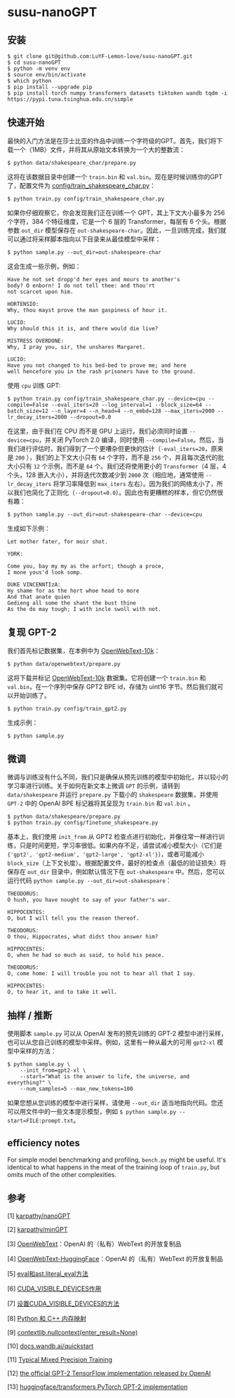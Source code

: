 
# susu-nanoGPT

## 安装

```shell
$ git clone git@github.com:LuYF-Lemon-love/susu-nanoGPT.git
$ cd susu-nanoGPT
$ python -m venv env
$ source env/bin/activate
$ which python
$ pip install --upgrade pip
$ pip install torch numpy transformers datasets tiktoken wandb tqdm -i https://pypi.tuna.tsinghua.edu.cn/simple
```

## 快速开始

最快的入门方法是在莎士比亚的作品中训练一个字符级的GPT。首先，我们将下载一个（1MB）文件，并将其从原始文本转换为一个大的整数流：

```shell
$ python data/shakespeare_char/prepare.py
```

这将在该数据目录中创建一个 `train.bin` 和 `val.bin`。现在是时候训练你的GPT了，配置文件为 [config/train_shakespeare_char.py](config/train_shakespeare_char.py)：

```
$ python train.py config/train_shakespeare_char.py
```

如果你仔细观察它，你会发现我们正在训练一个 GPT，其上下文大小最多为 256 个字符，384 个特征维度，它是一个 6 层的 Transformer，每层有 6 个头。根据参数 `out_dir` 模型保存在 `out-shakespeare-char`。因此，一旦训练完成，我们就可以通过将采样脚本指向以下目录来从最佳模型中采样：

```
$ python sample.py --out_dir=out-shakespeare-char
```

这会生成一些示例，例如：

```
Have he not set dropp'd her eyes and mours to another's
body? O enborn! I do not tell thee: and thou'rt
not scarcet upon him.

HORTENSIO:
Why, thou mayst prove the man gaspiness of hour it.

LUCIO:
Why should this it is, and there would die live?

MISTRESS OVERDONE:
Why, I pray you, sir, the unshares Margaret.

LUCIO:
Have you not changed to his bed-bed to prove me; and here
well hencefore you in the rash prisoners have to the ground.
```

 使用 `cpu` 训练 GPT:

```
$ python train.py config/train_shakespeare_char.py --device=cpu --compile=False --eval_iters=20 --log_interval=1 --block_size=64 --batch_size=12 --n_layer=4 --n_head=4 --n_embd=128 --max_iters=2000 --lr_decay_iters=2000 --dropout=0.0
```

在这里，由于我们在 CPU 而不是 GPU 上运行，我们必须同时设置 `--device=cpu`，并关闭 PyTorch 2.0 编译，同时使用 `--compile=False`。然后，当我们进行评估时，我们得到了一个更嘈杂但更快的估计（`-eval_iters=20`，原来是 `200` ），我们的上下文大小只有 `64` 个字符，而不是 `256` 个，并且每次迭代的批大小只有 `12` 个示例，而不是 `64` 个。我们还将使用更小的 `Transformer`（4 层，4 个头，128 嵌入大小），并将迭代次数减少到 `2000` 次（相应地，通常使用 `--lr_decay_iters` 将学习率降低到 `max_iters` 左右）。因为我们的网络太小了，所以我们也简化了正则化（`--dropout=0.0`）。因此也有更糟糕的样本，但它仍然很有趣：

```
$ python sample.py --out_dir=out-shakespeare-char --device=cpu
```

生成如下示例：

```
Let mother fater, for moir shot.

YORK:

Come you, bay my my as the arfort; though a proce,
I mone yous'd look somp.

DUKE VINCENNTIzA:
Hy shame for as the hort whoe head to more
And that anate quien
Gedieng all some the shant the bust thine
As the do may tough; I with incle swoll with not.
```

## 复现 GPT-2

我们首先标记数据集，在本例中为 [OpenWebText-10k](https://huggingface.co/datasets/stas/openwebtext-10k)：

```
$ python data/openwebtext/prepare.py
```

这将下载并标记 [OpenWebText-10k](https://huggingface.co/datasets/stas/openwebtext-10k) 数据集。它将创建一个 `train.bin` 和 `val.bin`，在一个序列中保存 GPT2 BPE id，存储为 uint16 字节。然后我们就可以开始训练了。

```
$ python train.py config/train_gpt2.py
```

生成示例：

```shell
$ python sample.py
```

## 微调

微调与训练没有什么不同，我们只是确保从预先训练的模型中初始化，并以较小的学习率进行训练。关于如何在新文本上微调 `GPT` 的示例，请转到 `data/shakespeare` 并运行 `prepare.py` 下载小的 `shakespeare` 数据集，并使用 `GPT-2` 中的 OpenAI BPE 标记器将其呈现为 `train.bin` 和 `val.bin` 。

```
$ python data/shakespeare/prepare.py
$ python train.py config/finetune_shakespeare.py
```

基本上，我们使用 `init_from` 从 GPT2 检查点进行初始化，并像往常一样进行训练，只是时间更短，学习率很低。如果内存不足，请尝试减小模型大小（它们是 `{'gpt2', 'gpt2-medium', 'gpt2-large', 'gpt2-xl'}`），或者可能减小 `block_size`（上下文长度）。根据配置文件，最好的检查点（最低的验证损失）将保存在 `out_dir` 目录中，例如默认情况下在 `out-shakespeare` 中。然后，您可以运行代码  `python sample.py --out_dir=out-shakespeare`：

```
THEODORUS:
O hush, you have nought to say of your father's war.

HIPPOCENTES:
O, but I will tell you the reason thereof.

THEODORUS:
O thou, Hippocrates, what didst thou answer him?

HIPPOCENTES:
O, when he had so much as said, to hold his peace.

THEODORUS:
O, come home: I will trouble you not to hear all that I say.

HIPPOCENTES:
O, to hear it, and to take it well.
```

## 抽样 / 推断

使用脚本 `sample.py` 可以从 OpenAI 发布的预先训练的 GPT-2 模型中进行采样，也可以从您自己训练的模型中采样。例如，这里有一种从最大的可用 `gpt2-xl` 模型中采样的方法：

```
$ python sample.py \
    --init_from=gpt2-xl \
    --start="What is the answer to life, the universe, and everything?" \
    --num_samples=5 --max_new_tokens=100
```

如果您想从您训练的模型中进行采样，请使用 `--out_dir` 适当地指向代码。您还可以用文件中的一些文本提示模型，例如 `$ python sample.py --start=FILE:prompt.txt`。

## efficiency notes

For simple model benchmarking and profiling, `bench.py` might be useful. It's identical to what happens in the meat of the training loop of `train.py`, but omits much of the other complexities.

## 参考

[1] [karpathy/nanoGPT](https://github.com/karpathy/nanoGPT)

[2] [karpathy/minGPT](https://github.com/karpathy/minGPT)

[3] [OpenWebText](https://openwebtext2.readthedocs.io/en/latest/)：OpenAI 的（私有）WebText 的开放复制品

[4] [OpenWebText-HuggingFace](https://huggingface.co/datasets/Skylion007/openwebtext)：OpenAI 的（私有）WebText 的开放复制品

[5] [eval和ast.literal_eval方法](https://blog.csdn.net/sinat_33924041/article/details/88350569)

[6] [CUDA_VISIBLE_DEVICES作用](https://blog.csdn.net/pxm_wzs/article/details/127886259)

[7] [设置CUDA_VISIBLE_DEVICES的方法](https://blog.csdn.net/B_DATA_NUIST/article/details/107973053)

[8] [Python 和 C++ 内存映射](http://139.129.163.161/index/toolkits)

[9] [contextlib.nullcontext(enter_result=None)](https://docs.python.org/zh-cn/3/library/contextlib.html?highlight=nullcontext#contextlib.nullcontext)

[10] [docs.wandb.ai/quickstart](https://docs.wandb.ai/quickstart)

[11] [Typical Mixed Precision Training](https://pytorch.org/docs/stable/notes/amp_examples.html#amp-examples)

[12] [the official GPT-2 TensorFlow implementation released by OpenAI](https://github.com/openai/gpt-2/blob/master/src/model.py)

[13] [huggingface/transformers PyTorch GPT-2 implementation](https://github.com/huggingface/transformers/blob/main/src/transformers/models/gpt2/modeling_gpt2.py)